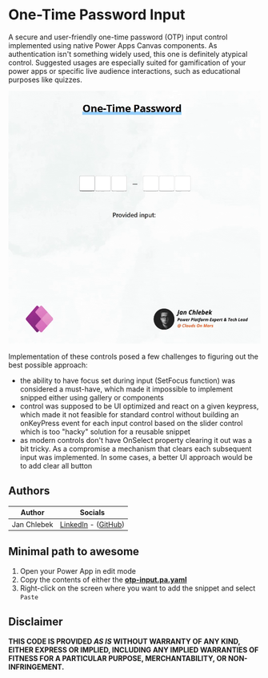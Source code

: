 # One-Time Password Input

A secure and user-friendly one-time password (OTP) input control implemented using native Power Apps Canvas components. As authentication isn't something widely used, this one is definitely atypical control. Suggested usages are especially suited for gamification of your power apps or specific live audience interactions, such as educational purposes like quizzes.

![preview](./assets/otp-input.gif)

Implementation of these controls posed a few challenges to figuring out the best possible approach:
- the ability to have focus set during input (SetFocus function) was considered a must-have, which made it impossible to implement snipped either using gallery or components
- control was supposed to be UI optimized and react on a given keypress, which made it not feasible for standard control without building an onKeyPress event for each input control based on the slider control which is too "hacky" solution for a reusable snippet
- as modern controls don't have OnSelect property clearing it out was a bit tricky. As a compromise a mechanism that clears each subsequent input was implemented. In some cases, a better UI approach would be to add clear all button

## Authors

Author|Socials
--------|---------
Jan Chlebek | [LinkedIn](https://www.linkedin.com/in/jan-chlebek/) - ([GitHub](https://github.com/jan-chlebek))

## Minimal path to awesome

1. Open your Power App in edit mode
2. Copy the contents of either the **[otp-input.pa.yaml](./source/otp-input.pa.yaml)**
3. Right-click on the screen where you want to add the snippet and select `Paste`

## Disclaimer

**THIS CODE IS PROVIDED *AS IS* WITHOUT WARRANTY OF ANY KIND, EITHER EXPRESS OR IMPLIED, INCLUDING ANY IMPLIED WARRANTIES OF FITNESS FOR A PARTICULAR PURPOSE, MERCHANTABILITY, OR NON-INFRINGEMENT.**

